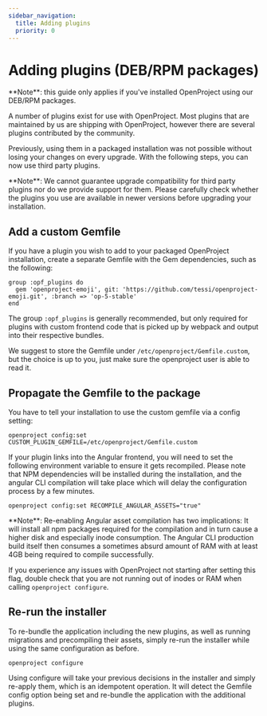 ```yaml
---
sidebar_navigation:
  title: Adding plugins
  priority: 0
---
```


# Adding plugins (DEB/RPM packages)

<div class="alert alert-info" role="alert">
**Note**: this guide only applies if you've installed OpenProject using our DEB/RPM packages.
</div>

A number of plugins exist for use with OpenProject. Most plugins that are maintained by us are shipping with OpenProject, however there are several plugins contributed by the community.

Previously, using them in a packaged installation was not possible without losing your changes on every upgrade. With the following steps, you can now use third party plugins.

<div class="alert alert-info" role="alert">
**Note**: We cannot guarantee upgrade compatibility for third party plugins nor do we provide support for them. Please carefully check whether the plugins you use are available in newer versions before upgrading your installation.
</div>

## Add a custom Gemfile

If you have a plugin you wish to add to your packaged OpenProject installation, create a separate Gemfile with the Gem dependencies, such as the following:

```
group :opf_plugins do
  gem 'openproject-emoji', git: 'https://github.com/tessi/openproject-emoji.git', :branch => 'op-5-stable'
end
```

The group `:opf_plugins` is generally recommended, but only required for plugins with custom frontend code that is picked up by webpack and output into their respective bundles.

We suggest to store the Gemfile under `/etc/openproject/Gemfile.custom`, but the choice is up to you, just make sure the openproject user is able to read it.

## Propagate the Gemfile to the package

You have to tell your installation to use the custom gemfile via a config setting:

```
openproject config:set CUSTOM_PLUGIN_GEMFILE=/etc/openproject/Gemfile.custom
```

If your plugin links into the Angular frontend, you will need to set the following environment variable to ensure it gets recompiled. Please note that NPM dependencies will be installed during the installation, and the angular CLI compilation will take place which will delay the configuration process by a few minutes.

```
openproject config:set RECOMPILE_ANGULAR_ASSETS="true"
```

<div class="alert alert-info" role="alert">
**Note**: Re-enabling Angular asset compilation has two implications: It will install all npm packages required for the compilation and in turn cause a higher disk and especially inode consumption. The Angular CLI production build itself then consumes a sometimes absurd amount of RAM with at least 4GB being required to compile successfully.
  
If you experience any issues with OpenProject not starting after setting this flag, double check that you are not running out of inodes or RAM when calling `openproject configure`.
</div>


## Re-run the installer

To re-bundle the application including the new plugins, as well as running migrations and precompiling their assets, simply re-run the installer while using the same configuration as before.

```
openproject configure
```

Using configure will take your previous decisions in the installer and simply re-apply them, which is an idempotent operation. It will detect the Gemfile config option being set and re-bundle the application with the additional plugins.

